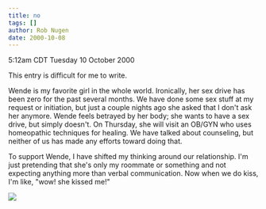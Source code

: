 ```yaml
---
title: no
tags: []
author: Rob Nugen
date: 2000-10-08
---
```


<title>No sex</title>
<p class=date>5:12am CDT Tuesday 10 October 2000

<p>This entry is difficult for me to write.

<p>Wende is my favorite girl in the whole world.  Ironically, her sex
drive has been zero for the past several months.  We have done some
sex stuff at my request or initiation, but just a couple nights ago
she asked that I don't ask her anymore.  Wende feels betrayed by her
body; she wants to have a sex drive, but simply doesn't.  On Thursday,
she will visit an OB/GYN who uses homeopathic techniques for healing.
We have talked about counseling, but neither of us has made any
efforts toward doing that.

<p>To support Wende, I have shifted my thinking around our
relationship.  I'm just pretending that she's only my roommate or
something and not expecting anything more than verbal communication.
Now when we do kiss, I'm like, "wow!  she kissed me!"

<p><img src='/images/rob/wL-ROB.gif'>

